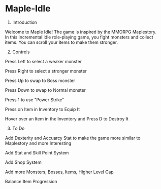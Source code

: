# Maple-Idle
1. Introduction

Welcome to Maple Idle! The game is inspired by the MMORPG Maplestory. In this incremental idle role-playing game, you fight monsters and collect items. You can scroll your items to make them stronger.



2. Controls

Press Left to select a weaker monster

Press Right to select a stronger monster

Press Up to swap to Boss monster

Press Down to swap to Normal monster

Press 1 to use "Power Strike"

Press on Item in Inventory to Equip It

Hover over an Item in the Inventory and Press D to Destroy It


3. To Do

Add Dexterity and Accuarcy Stat to make the game more similar to Maplestory and more Interesting

Add Stat and Skill Point System

Add Shop System

Add more Monsters, Bosses, Items, Higher Level Cap

Balance Item Progression



